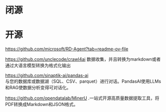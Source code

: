 

# 闭源




# 开源

https://github.com/microsoft/RD-Agent?tab=readme-ov-file


https://github.com/unclecode/crawl4ai 数据收集，并且转换为markdown或者通过大语言模型转换为格式化输出


https://github.com/sinaptik-ai/pandas-ai   
与您的数据库或数据湖（SQL、CSV、parquet）进行对话。PandasAI使用LLMs和RAG使数据分析变得可对话化。


https://github.com/opendatalab/MinerU   .一站式开源高质量数据提取工具，将PDF转换成Markdown和JSON格式。